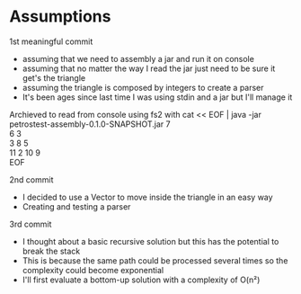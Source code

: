 Assumptions 
==============================

1st meaningful commit
- assuming that we need to assembly a jar and run it on console
- assuming that no matter the way I read the jar just need to be sure it get's the triangle
- assuming the triangle is composed by integers to create a parser
- It's been ages since last time I was using stdin and a jar but I'll manage it

Archieved to read from console using fs2 with
cat << EOF | java -jar petrostest-assembly-0.1.0-SNAPSHOT.jar
7  
6 3  
3 8 5  
11 2 10 9  
EOF  

2nd commit
- I decided to use a Vector to move inside the triangle in an easy way
- Creating and testing a parser

3rd commit
- I thought about a basic recursive solution but this has the potential to break the stack
- This is because the same path could be processed several times so the complexity could become exponential
- I'll first evaluate a bottom-up solution with a complexity of O(n²)